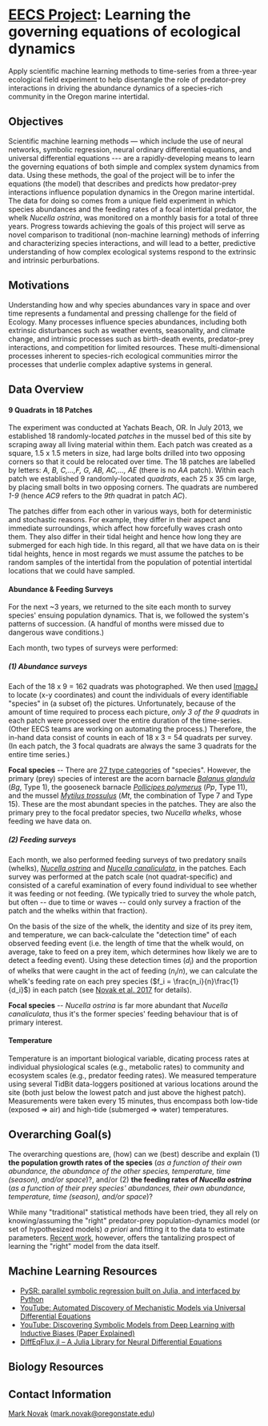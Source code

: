 # [EECS Project](https://eecs.oregonstate.edu/capstone/submission/pages/viewSingleProject.php?id=OMNUwhMqUjpqahZh): Learning the governing equations of ecological dynamics
Apply scientific machine learning methods to time-series from a three-year ecological field experiment to help disentangle the role of predator-prey interactions in driving the abundance dynamics of a species-rich community in the Oregon marine intertidal.

## Objectives
Scientific machine learning methods — which include the use of neural networks, symbolic regression, neural ordinary differential equations, and universal differential equations --- are a rapidly-developing means to learn the governing equations of both simple and complex system dynamics from data. Using these methods, the goal of the project will be to infer the equations (the model) that describes and predicts how predator-prey interactions influence population dynamics in the Oregon marine intertidal. The data for doing so comes from a unique field experiment in which species abundances and the feeding rates of a focal intertidal predator, the whelk _Nucella ostrina_, was monitored on a monthly basis for a total of three years. Progress towards achieving the goals of this project will serve as novel comparison to traditional (non-machine learning) methods of inferring and characterizing species interactions, and will lead to a better, predictive understanding of how complex ecological systems respond to the extrinsic and intrinsic perburbations.

## Motivations
Understanding how and why species abundances vary in space and over time represents a fundamental and pressing challenge for the field of Ecology. Many processes influence species abundances, including both extrinsic disturbances such as weather events, seasonality, and climate change, and intrinsic processes such as birth-death events, predator-prey interactions, and competition for limited resources. These multi-dimensional processes inherent to species-rich ecological communities mirror the processes that underlie complex adaptive systems in general.

## Data Overview
#### 9 Quadrats in 18 Patches
The experiment was conducted at Yachats Beach, OR.  In July 2013, we established 18 randomly-located _patches_ in the mussel bed of this site by scraping away all living material within them.  Each patch was created as a square, 1.5 x 1.5 meters in size, had large bolts drilled into two opposing corners so that it could be relocated over time.  The 18 patches are labelled by letters: _A, B, C,...,F, G, AB, AC,..., AE_ (there is no _AA_ patch).  Within each patch we established 9 randomly-located _quadrats_, each 25 x 35 cm large, by placing small bolts in two opposing corners.  The quadrats are numbered _1-9_ (hence _AC9_ refers to the _9th_ quadrat in patch _AC_).

The patches differ from each other in various ways, both for deterministic and stochastic reasons.  For example, they differ in their aspect and immediate surroundings, which affect how forcefully waves crash onto them. They also differ in their tidal height and hence how long they are submerged for each high tide. In this regard, all that we have data on is their tidal heights, hence in most regards we must assume the patches to be random samples of the intertidal from the population of potential intertidal locations that we could have sampled.

#### Abundance & Feeding Surveys
For the next ~3 years, we returned to the site each month to survey species' ensuing population dynamics.  That is, we followed the system's patterns of succession.  (A handful of months were missed due to dangerous wave conditions.)

Each month, two types of surveys were performed:

##### (1) _Abundance surveys_
Each of the 18 x 9 = 162 quadrats was photographed.  We then used [ImageJ](https://imagej.nih.gov/ij/index.html) to locate (x-y coordinates) and count the individuals of every identifiable "species" in (a subset of) the pictures.  Unfortunately, because of the amount of time required to process each picture, _only 3 of the 9 quadrats_ in each patch were processed over the entire duration of the time-series.  (Other EECS teams are working on automating the process.)  Therefore, the in-hand data consist of counts in each of 18 x 3 = 54 quadrats per survey.  (In each patch, the 3 focal quadrats are always the same 3 quadrats for the entire time series.)

**Focal species** -- There are [27 type categories](/data/data_orig/ExpPatch_SpeciesTypesID.txt) of "species".  However, the primary (prey) species of interest are the acorn barnacle [_Balanus glandula_](https://inverts.wallawalla.edu/Arthropoda/Crustacea/Maxillopoda/Cirripedia/Balanus_glandula.html) (_Bg_, Type 1), the gooseneck barnacle [_Pollicipes polymerus_](https://www.centralcoastbiodiversity.org/goose-neck-barnacle-bull-pollicipes-polymerus.html) (_Pp_, Type 11), and the mussel [_Mytilus trossulus_](https://www.centralcoastbiodiversity.org/pacific-blue-mussel-bull-mytilus-trossulus.html) (_Mt_, the combination of Type 7 and Type 15).  These are the most abundant species in the patches.  They are also the primary prey to the focal predator species, two _Nucella whelks_, whose feeding we have data on.

##### (2) _Feeding surveys_
Each month, we also performed feeding surveys of two predatory snails (whelks), [_Nucella ostrina_](https://www.centralcoastbiodiversity.org/northern-striped-dogwinkle-bull-nucella-ostrina.html) and [_Nucella canaliculata_](https://inverts.wallawalla.edu/Mollusca/Gastropoda/Prosobranchia/Order_Neogastropoda/Suborder_Rachiglossa/Family_Nucellidae/Nucella_canaliculata.html), in the patches.  Each survey was performed at the patch scale (not quadrat-specific) and consisted of a careful examination of every found individual to see whether it was feeding or not feeding.  (We typically tried to survey the whole patch, but often -- due to time or waves -- could only survey a fraction of the patch and the whelks within that fraction).

On the basis of the size of the whelk, the identity and size of its prey item, and temperature, we can back-calculate the "detection time" of each observed feeding event (i.e. the length of time that the whelk would, on average, take to feed on a prey item, which determines how likely we are to detect a feeding event).  Using these detection times ($d_i$) and the proportion of whelks that were caught in the act of feeding ($n_i / n$), we can calculate the whelk's feeding rate on each prey species ($f_i = \frac{n_i}{n}\frac{1}{d_i}$) in each patch (see [Novak et al. 2017](https://novaklabosu.github.io/publication/novak-2017-mo/) for details).

**Focal species** -- _Nucella ostrina_ is far more abundant that _Nucella canaliculata_, thus it's the former species' feeding behaviour that is of primary interest.

#### Temperature
Temperature is an important biological variable, dicating process rates at individual physiological scales (e.g., metabolic rates) to community and ecosystem scales (e.g., predator feeding rates).  We measured temperature using several TidBit data-loggers positioned at various locations around the site (both just below the lowest patch and just above the highest patch).  Measurements were taken every 15 minutes, thus encompass both low-tide (exposed => air) and high-tide (submerged => water) temperatures.

## Overarching Goal(s)
The overarching questions are, (how) can we (best) describe and explain
 (1) **the population growth rates of the species** (_as a function of their own abundance, the abundance of the other species, temperature, time (season), and/or space_)?,
 and/or
 (2) **the feeding rates of _Nucella ostrina_**  (_as a function of their prey species' abundances, their own abundance, temperature, time (season), and/or space_)?

While many "traditional" statistical methods have been tried, they all rely on knowing/assuming the "right" predator-prey population-dynamics model (or set of hypothesized models) _a priori_ and fitting it to the data to estimate parameters. [Recent work](https://royalsocietypublishing.org/doi/10.1098/rspb.2018.0422), however, offers the tantalizing prospect of learning the "right" model from the data itself.


## Machine Learning Resources
- [PySR: parallel symbolic regression built on Julia, and interfaced by Python](https://github.com/MilesCranmer/PySR)
- [YouTube: Automated Discovery of Mechanistic Models via Universal Differential Equations](https://www.youtube.com/watch?v=AKwqJxhKkoA)
- [YouTube: Discovering Symbolic Models from Deep Learning with Inductive Biases (Paper Explained)](https://www.youtube.com/watch?v=LMb5tvW-UoQ)
- [DiffEqFlux.jl – A Julia Library for Neural Differential Equations](https://julialang.org/blog/2019/01/fluxdiffeq/)

## Biology Resources


## Contact Information
[Mark Novak](https://novaklabosu.github.io) (mark.novak@oregonstate.edu)
